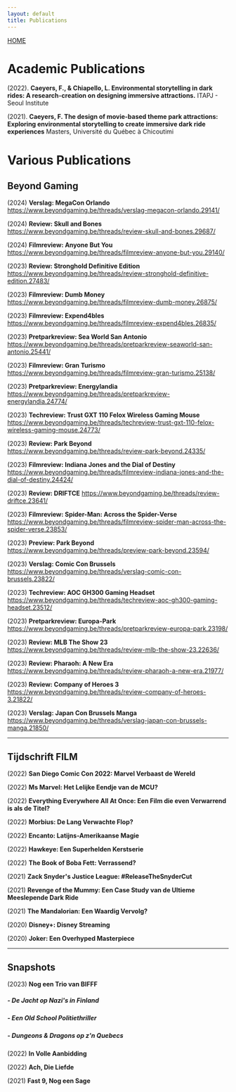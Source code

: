 ```yaml
---
layout: default 
title: Publications
---
```


[HOME](/Portfolio_FredericCaeyers/)

# Academic Publications

(2022). **Caeyers, F., & Chiapello, L. Environmental storytelling in dark rides: A research-creation on designing immersive attractions.**
ITAPJ - Seoul Institute


(2021). **Caeyers, F. The design of movie-based theme park attractions: Exploring environmental storytelling to create immersive dark ride experiences**
Masters, Université du Québec à Chicoutimi



# Various Publications

## Beyond Gaming

(2024)
**Verslag: MegaCon Orlando** https://www.beyondgaming.be/threads/verslag-megacon-orlando.29141/

(2024)
**Review: Skull and Bones** https://www.beyondgaming.be/threads/review-skull-and-bones.29687/

(2024)
**Filmreview: Anyone But You** https://www.beyondgaming.be/threads/filmreview-anyone-but-you.29140/

(2023)
**Review: Stronghold Definitive Edition** https://www.beyondgaming.be/threads/review-stronghold-definitive-edition.27483/

(2023)
**Filmreview: Dumb Money** https://www.beyondgaming.be/threads/filmreview-dumb-money.26875/

(2023)
**Filmreview: Expend4bles** https://www.beyondgaming.be/threads/filmreview-expend4bles.26835/

(2023)
**Pretparkreview: Sea World San Antonio** https://www.beyondgaming.be/threads/pretparkreview-seaworld-san-antonio.25441/

(2023)
**Filmreview: Gran Turismo** https://www.beyondgaming.be/threads/filmreview-gran-turismo.25138/

(2023)
**Pretparkreview: Energylandia** https://www.beyondgaming.be/threads/pretparkreview-energylandia.24774/

(2023)
**Techreview: Trust GXT 110 Felox Wireless Gaming Mouse** https://www.beyondgaming.be/threads/techreview-trust-gxt-110-felox-wireless-gaming-mouse.24773/

(2023)
**Review: Park Beyond**
https://www.beyondgaming.be/threads/review-park-beyond.24335/

(2023)
**Filmreview: Indiana Jones and the Dial of Destiny**
https://www.beyondgaming.be/threads/filmreview-indiana-jones-and-the-dial-of-destiny.24424/

(2023)
**Review: DRIFTCE**
https://www.beyondgaming.be/threads/review-driftce.23641/

(2023)
**Filmreview: Spider-Man: Across the Spider-Verse**
https://www.beyondgaming.be/threads/filmreview-spider-man-across-the-spider-verse.23853/

(2023)
**Preview: Park Beyond**
https://www.beyondgaming.be/threads/preview-park-beyond.23594/

(2023)
**Verslag: Comic Con Brussels**
https://www.beyondgaming.be/threads/verslag-comic-con-brussels.23822/

(2023)
**Techreview: AOC GH300 Gaming Headset**
https://www.beyondgaming.be/threads/techreview-aoc-gh300-gaming-headset.23512/

(2023)
**Pretparkreview: Europa-Park**
https://www.beyondgaming.be/threads/pretparkreview-europa-park.23198/

(2023)
**Review: MLB The Show 23**
https://www.beyondgaming.be/threads/review-mlb-the-show-23.22636/

(2023)
**Review: Pharaoh: A New Era**
https://www.beyondgaming.be/threads/review-pharaoh-a-new-era.21977/

(2023)
**Review: Company of Heroes 3**
https://www.beyondgaming.be/threads/review-company-of-heroes-3.21822/

(2023)
**Verslag: Japan Con Brussels Manga**
https://www.beyondgaming.be/threads/verslag-japan-con-brussels-manga.21850/

---

## Tijdschrift FILM

(2022)
**San Diego Comic Con 2022: Marvel Verbaast de Wereld**

(2022)
**Ms Marvel: Het Lelijke Eendje van de MCU?**

(2022)
**Everything Everywhere All At Once: Een Film die even Verwarrend is als de Titel?**

(2022)
**Morbius: De Lang Verwachte Flop?**

(2022)
**Encanto: Latijns-Amerikaanse Magie**

(2022)
**Hawkeye: Een Superhelden Kerstserie**

(2022)
**The Book of Boba Fett: Verrassend?**

(2021)
**Zack Snyder's Justice League: #ReleaseTheSnyderCut**


(2021)
**Revenge of the Mummy: Een Case Study van de Ultieme Meeslepende Dark Ride**

(2021)
**The Mandalorian: Een Waardig Vervolg?**

(2020)
**Disney+: Disney Streaming**

(2020)
**Joker: Een Overhyped Masterpiece**

---
## Snapshots

(2023)
**Nog een Trio van BIFFF**
##### - De Jacht op Nazi's in Finland
##### - Een Old School Politiethriller
##### - Dungeons & Dragons op z'n Quebecs

(2022)
**In Volle Aanbidding**

(2022)
**Ach, Die Liefde**

(2021)
**Fast 9, Nog een Sage**